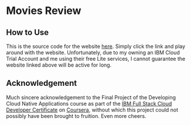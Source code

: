 # Movies Review 

## How to Use
This is the source code for the website [here](https://movies-reviews-database-e99.mybluemix.net/). Simply click the link and play around with the website. Unfortunately, due to my owning an IBM Cloud Trial Account and me using their free Lite services, I cannot guarantee the website linked above will be active for long.

## Acknowledgement
Much sincere acknowledgement to the Final Project of the Developing Cloud Native Applications course as part of the [IBM Full Stack Cloud Developer Certificate](https://www.coursera.org/professional-certificates/ibm-full-stack-cloud-developer) on [Coursera](https://www.coursera.org/), without which this project could not possibly have been brought to fruition. Even more cheers.

